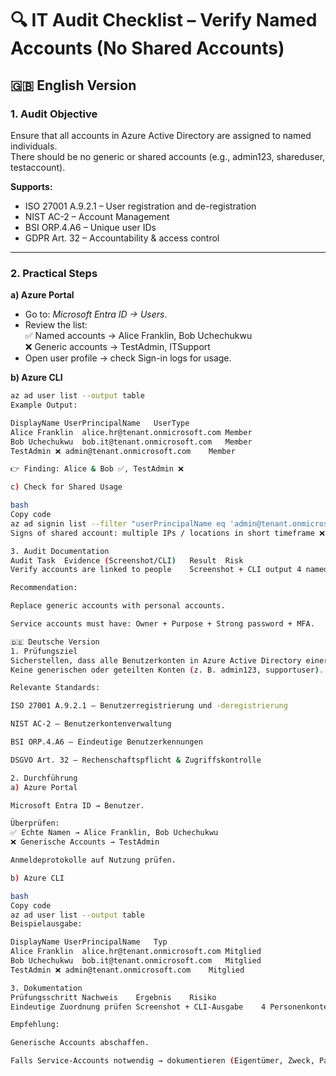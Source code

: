 # 🔍 IT Audit Checklist – Verify Named Accounts (No Shared Accounts)

## 🇬🇧 English Version

### 1. Audit Objective
Ensure that all accounts in Azure Active Directory are assigned to named individuals.  
There should be no generic or shared accounts (e.g., admin123, shareduser, testaccount).

**Supports:**  
- ISO 27001 A.9.2.1 – User registration and de-registration  
- NIST AC-2 – Account Management  
- BSI ORP.4.A6 – Unique user IDs  
- GDPR Art. 32 – Accountability & access control  

---

### 2. Practical Steps
**a) Azure Portal**  
- Go to: *Microsoft Entra ID → Users*.  
- Review the list:  
  ✅ Named accounts → Alice Franklin, Bob Uchechukwu  
  ❌ Generic accounts → TestAdmin, ITSupport  
- Open user profile → check Sign-in logs for usage.  

**b) Azure CLI**  
```bash
az ad user list --output table
Example Output:

DisplayName	UserPrincipalName	UserType
Alice Franklin	alice.hr@tenant.onmicrosoft.com	Member
Bob Uchechukwu	bob.it@tenant.onmicrosoft.com	Member
TestAdmin ❌	admin@tenant.onmicrosoft.com	Member

👉 Finding: Alice & Bob ✅, TestAdmin ❌

c) Check for Shared Usage

bash
Copy code
az ad signin list --filter "userPrincipalName eq 'admin@tenant.onmicrosoft.com'" --output table
Signs of shared account: multiple IPs / locations in short timeframe ❌.

3. Audit Documentation
Audit Task	Evidence (Screenshot/CLI)	Result	Risk
Verify accounts are linked to people	Screenshot + CLI output	4 named accounts, 1 generic account found	Medium – weakens accountability

Recommendation:

Replace generic accounts with personal accounts.

Service accounts must have: Owner + Purpose + Strong password + MFA.

🇩🇪 Deutsche Version
1. Prüfungsziel
Sicherstellen, dass alle Benutzerkonten in Azure Active Directory einer benannten Person zugeordnet sind.
Keine generischen oder geteilten Konten (z. B. admin123, supportuser).

Relevante Standards:

ISO 27001 A.9.2.1 – Benutzerregistrierung und -deregistrierung

NIST AC-2 – Benutzerkontenverwaltung

BSI ORP.4.A6 – Eindeutige Benutzerkennungen

DSGVO Art. 32 – Rechenschaftspflicht & Zugriffskontrolle

2. Durchführung
a) Azure Portal

Microsoft Entra ID → Benutzer.

Überprüfen:
✅ Echte Namen → Alice Franklin, Bob Uchechukwu
❌ Generische Accounts → TestAdmin

Anmeldeprotokolle auf Nutzung prüfen.

b) Azure CLI

bash
Copy code
az ad user list --output table
Beispielausgabe:

DisplayName	UserPrincipalName	Typ
Alice Franklin	alice.hr@tenant.onmicrosoft.com	Mitglied
Bob Uchechukwu	bob.it@tenant.onmicrosoft.com	Mitglied
TestAdmin ❌	admin@tenant.onmicrosoft.com	Mitglied

3. Dokumentation
Prüfungsschritt	Nachweis	Ergebnis	Risiko
Eindeutige Zuordnung prüfen	Screenshot + CLI-Ausgabe	4 Personenkonten, 1 generisches Konto	Mittel – Nachvollziehbarkeit reduziert

Empfehlung:

Generische Accounts abschaffen.

Falls Service-Accounts notwendig → dokumentieren (Eigentümer, Zweck, Passwortpolicy, MFA).
